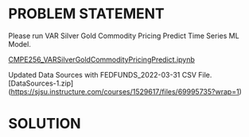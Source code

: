 # PROBLEM STATEMENT

Please run VAR Silver Gold Commodity Pricing Predict Time Series ML Model.

[CMPE256_VARSilverGoldCommodityPricingPredict.ipynb](https://sjsu.instructure.com/courses/1529617/files/69951064?wrap=1)

Updated Data Sources with FEDFUNDS_2022-03-31 CSV File. [DataSources-1.zip] (https://sjsu.instructure.com/courses/1529617/files/69995735?wrap=1)

# SOLUTION
